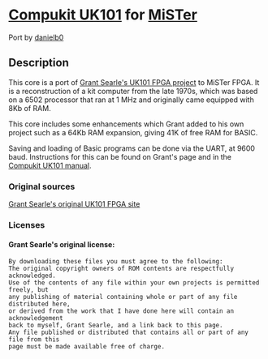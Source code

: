 # [Compukit UK101](https://en.wikipedia.org/wiki/Compukit_UK101) for [MiSTer](https://github.com/MiSTer-devel/Main_MiSTer/wiki)

Port by [danielb0](https://github.com/danielb0)

## Description

This core is a port of [Grant Searle's UK101 FPGA project](http://searle.x10host.com/uk101FPGA/index.html) to MiSTer FPGA. It is a reconstruction of a kit computer from the late 1970s, which was based on a 6502 processor that ran at 1 MHz and originally came equipped with 8Kb of RAM.

This core includes some enhancements which Grant added to his own project such as a 64Kb RAM expansion, giving 41K of free RAM for BASIC.

Saving and loading of Basic programs can be done via the UART, at 9600 baud. Instructions for this can be found on Grant's page and in the [Compukit UK101 manual](http://uk101.sourceforge.net/docs/pdf/manual.pdf).

### Original sources

[Grant Searle's original UK101 FPGA site](http://searle.x10host.com/uk101FPGA/index.html)


### Licenses 

#### Grant Searle's original license:
```
By downloading these files you must agree to the following:
The original copyright owners of ROM contents are respectfully acknowledged.
Use of the contents of any file within your own projects is permitted freely, but
any publishing of material containing whole or part of any file distributed here, 
or derived from the work that I have done here will contain an acknowledgement
back to myself, Grant Searle, and a link back to this page.
Any file published or distributed that contains all or part of any file from this 
page must be made available free of charge.
```



